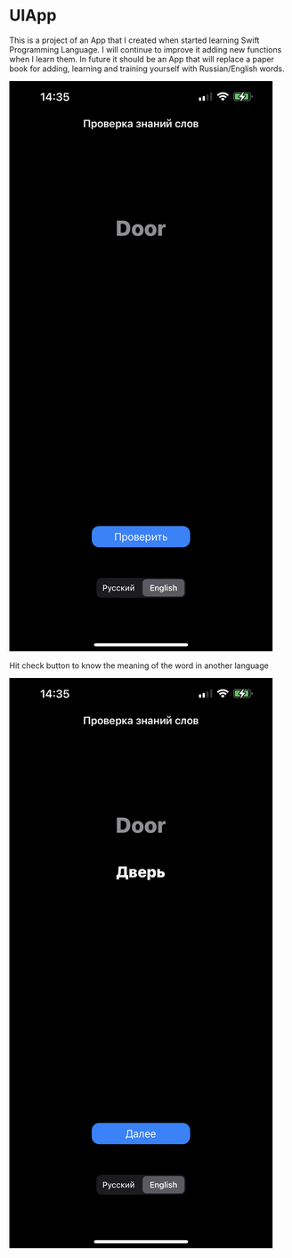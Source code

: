 # UIApp
This is a project of an App that I created when started learning Swift Programming Language. 
I will continue to improve it adding new functions when I learn them. 
In future it should be an App that will replace a paper book for adding, learning and training yourself with Russian/English words.

![image](https://github.com/IlyaPavl/UIApp/blob/main/Scrn2.jpeg?raw=true)

Hit check button to know the meaning of the word in another language

![image](https://github.com/IlyaPavl/UIApp/blob/main/Scrn3.jpeg?raw=true)
